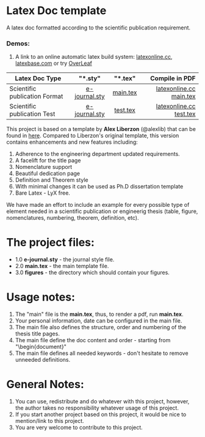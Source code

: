 # Latex Doc template
A latex doc formatted according to the scientific publication requirement.

### Demos:

1. A link to an online automatic latex build system: [latexonline.cc](https://latexonline.cc/compile?git=https%3A%2F%2Fgithub.com%2Fhol137%2Fdoc-latex&target=main.tex&command=pdflatex), [latexbase.com](https://latexbase.com) or try [OverLeaf](https://www.overleaf.com/)

| Latex Doc Type                |      "*.sty"                 |        "*.tex"              |      Compile in PDF                                                                                                                                    |
| ----------------------------- |:----------------------------:|:---------------------------:|-------------------------------------------------------------------------------------------------------------------------------------------------------:|
|Scientific publication Format  |[e-journal.sty](e-journal.sty)| [main.tex](main.tex )       |[latexonline.cc main.tex](https://latexonline.cc/compile?git=https%3A%2F%2Fgithub.com%2Fhol137%2Fdoc-latex&target=main.tex&command=pdflatex)      |
|Scientific publication Test  |[e-journal.sty](e-journal.sty)| [test.tex](test.tex )       |[latexonline.cc test.tex](https://latexonline.cc/compile?git=https%3A%2F%2Fgithub.com%2Fhol137%2Fdoc-latex&target=test.tex&command=pdflatex)      |

This project is based on a template by **Alex Liberzon** (@alexlib) that can be found in [here](https://github.com/alexlib/tau_thesis_lyx_template).
Compared to Liberzon's original template, this version contains enhancements and new features including:

1. Adherence to the engineering department updated requirements.
2. A facelift for the title page
3. Nomenclature support
4. Beautiful dedication page
5. Definition and Theorem style
6. With minimal changes it can be used as Ph.D dissertation template
7. Bare Latex - LyX free.

We have made an effort to include an example for every possible type of element needed in a scientific publication or engineerig thesis (table, figure, nomenclatures, numbering, theorem, definition, etc).

**The project files:**
======


- 1.0 **e-journal.sty** - the journal style file.
- 2.0 **main.tex** - the main template file.
- 3.0 **figures** - the directory which should contain your figures.

**Usage notes:**
======

1. The "main" file is the **main.tex**, thus, to render a pdf, run **main.tex**.
2. Your personal information, date can be configured in the main file.
3. The main file also defines the structure, order and numbering of the thesis title pages.
4. The main file define the doc content and order - starting from "\begin{document}"
5. The main file defines all needed keywords - don't hesitate to remove unneeded definitions.


**General Notes:**
======

1. You can use, redistribute and do whatever with this project, however, the author takes no responsibility whatever usage of this project.
2. If you start another project based on this project, it would be nice to mention/link to this project.
3. You are very welcome to contribute to this project.
